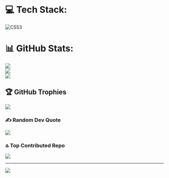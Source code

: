 
# 💻 Tech Stack:
![CSS3](https://img.shields.io/badge/css3-%231572B6.svg?style=for-the-badge&logo=css3&logoColor=white)
# 📊 GitHub Stats:
![](https://github-readme-stats.vercel.app/api?username=Matthew-act546&theme=dark&hide_border=false&include_all_commits=false&count_private=false)<br/>
![](https://nirzak-streak-stats.vercel.app/?user=Matthew-act546&theme=dark&hide_border=false)<br/>
![](https://github-readme-stats.vercel.app/api/top-langs/?username=Matthew-act546&theme=dark&hide_border=false&include_all_commits=false&count_private=false&layout=compact)

## 🏆 GitHub Trophies
![](https://github-profile-trophy.vercel.app/?username=Matthew-act546&theme=radical&no-frame=false&no-bg=true&margin-w=4)

### ✍️ Random Dev Quote
![](https://quotes-github-readme.vercel.app/api?type=horizontal&theme=radical)

### 🔝 Top Contributed Repo
![](https://github-contributor-stats.vercel.app/api?username=Matthew-act546&limit=5&theme=dark&combine_all_yearly_contributions=true)

---
[![](https://visitcount.itsvg.in/api?id=Matthew-act546&icon=0&color=0)](https://visitcount.itsvg.in)

<!-- Proudly created with GPRM ( https://gprm.itsvg.in ) -->